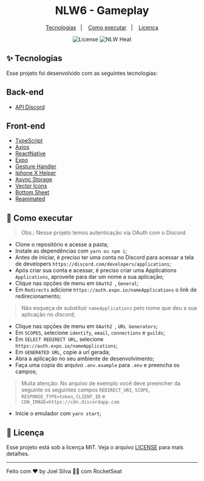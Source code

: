 <h1 align="center">NLW6 - Gameplay</h1>

<p align="center">
  <a href="#-tecnologias">Tecnologias</a>&nbsp;&nbsp;&nbsp;|&nbsp;&nbsp;&nbsp;
  <a href="#-como-executar">Como executar</a>&nbsp;&nbsp;&nbsp;|&nbsp;&nbsp;&nbsp;
  <a href="#-licença">Licença</a>
</p>

<p align="center">
  <img alt="License" src="https://img.shields.io/static/v1?label=license&message=MIT&color=8257E5&labelColor=000000">
  <img src="https://img.shields.io/static/v1?label=NLW&message=Heat&color=8257E5&labelColor=000000" alt="NLW Heat" />
</p>

## ✨ Tecnologias

Esse projeto foi desenvolvido com as seguintes tecnologias:
## Back-end
- [API Discord](https://discord.com/developers/docs/intro)

## Front-end
- [TypeScript](https://www.typescriptlang.org/)
- [Axios](https://axios-http.com/ptbr/docs/api_intro)
- [ReactNative](https://reactnative.dev/)
- [Expo](https://expo.dev/)
- [Gesture Handler](https://docs.swmansion.com/react-native-gesture-handler/)
- [Iphone X Helper](https://github.com/ptelad/react-native-iphone-x-helper)
- [Async Storage](https://react-native-async-storage.github.io/async-storage/docs/usage/)
- [Vector Icons](https://icons.expo.fyi/)
- [Bottom Sheet](https://gorhom.github.io/react-native-bottom-sheet)
- [Reanimated](https://docs.swmansion.com/react-native-reanimated/)


## 🚀 Como executar

> Obs.: Nesse projeto temos autenticação via OAuth com o Discord

- Clone o repositório e acesse a pasta;
- Instale as dependências com `yarn ou npm i`;
- Antes de iniciar, é preciso ter uma conta no Discord para acessar a tela de developers `https://discord.com/developers/applications`;
- Após criar sua conta e acessar, é preciso criar uma Applications `Applications`, aproveite para dar um nome a sua aplicação;
- Clique nas opções de menu em `OAath2 `, `General`;
- Em `Redirects` adicione `https://auth.expo.io/nameApplications` o link de redirecionamento;
> Não esqueça de substituir `nameApplications` pelo nome que deu a sua aplicação no discord;
- Clique nas opções de menu em `OAath2 `, `URL Generators`;
- Em `SCOPES`, selecione `identify`, `email`, `connections` e `guilds`;
- Em `SELECT REDIRECT URL`, selecione `https://auth.expo.io/nameApplications`;
- Em `GENERATED URL`, copie a url gerada;
- Abra a aplicação no seu ambiente de desenvolvimento;
- Faça uma copia do arquivo `.env.example` para `.env` e preencha os campos;
> Muita atenção: No arquivo de exemplo você deve preencher da seguinte os seguintes campos `REDIRECT_URI`, `SCOPE`, `RESPONSE_TYPE=token`, `CLIENT_ID` e `CDN_IMAGE=https://cdn.discordapp.com`
- Inicie o emulador com `yarn start`;

## 📄 Licença

Esse projeto está sob a licença MIT. Veja o arquivo [LICENSE](LICENSE) para mais detalhes.

---

Feito com ♥ by Joel Silva 👋🏻 com RocketSeat
